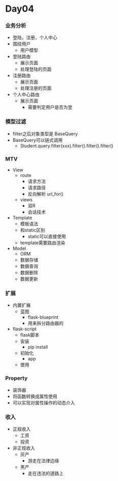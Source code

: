 # Day04



### 业务分析

- 登陆，注册，个人中心
- 围绕用户
  - 用户模型
- 登陆路由
  - 展示页面
  - 处理登陆的页面
- 注册路由
  - 展示页面
  - 处理注册的页面
- 个人中心路由
  - 展示页面
    - 需要判定用户是否为登





### 模型过滤

- filter之后对象类型是  BaseQuery
- BaseQuery可以链式调用
  - Student.query.filter(xxx).filter().filter().filter()



### MTV

- View
  - route
    - 请求方法
    - 请求路径
    - 反向解析  url_for()
  - views
    - 双R
    - 会话技术
- Template
  - 模板语法
  - 和static区别
    - static可以直接使用
  - template需要路由渲染
- Model
  - ORM
  - 数据存储
  - 数据查询
  - 数据删除
  - 数据更新



### 扩展

- 内置扩展
  - 蓝图
    - flask-blueprint
    - 用来拆分路由器的
- flask-script
  - flask脚本
  - 安装
    - pip install 
  - 初始化
    - app
  - 使用



### Property

- 装饰器
- 将函数转换成属性使用
- 可以实现对属性操作的动态介入





### 收入

- 正规收入
  - 工资
  - 投资
- 非正规收入
  - 灰产
    - 游走在法律边缘
  - 黑产
    - 走在违法的道路上








